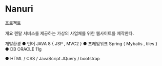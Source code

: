# Nanuri
프로젝트

개요
렌탈 서비스를 제공하는 가상의 사업체를 위한 웹사이트를 제작한다.

개발환경
● 언어
    JAVA 8 { JSP , MVC2  }
● 프레임워크
    Spring { Mybatis , tiles }
● DB
   ORACLE 11g

● HTML / CSS / JavaScript
   JQuery / bootstrap

